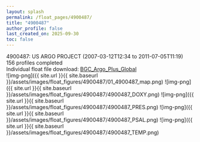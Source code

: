 ```yaml
---
layout: splash
permalink: /float_pages/4900487/
title: "4900487"
author_profile: false
last_created_on: 2025-09-30
toc: false
---
```

 
4900487: US ARGO PROJECT (2007-03-12T12:34 to 2011-07-05T11:19)\
156 profiles completed\
Individual float file download: [BGC_Argo_Plus_Global](https://ftp.soest.hawaii.edu/bgc_argo_plus/Individual_Floats/outliers_removed/4900487_Sprof_processed.nc)\
![img-png]({{ site.url }}{{ site.baseurl }}/assets/images/float_figures/4900487/01_4900487_map.png)
![img-png]({{ site.url }}{{ site.baseurl }}/assets/images/float_figures/4900487/4900487_DOXY.png)
![img-png]({{ site.url }}{{ site.baseurl }}/assets/images/float_figures/4900487/4900487_PRES.png)
![img-png]({{ site.url }}{{ site.baseurl }}/assets/images/float_figures/4900487/4900487_PSAL.png)
![img-png]({{ site.url }}{{ site.baseurl }}/assets/images/float_figures/4900487/4900487_TEMP.png)

